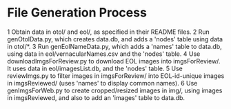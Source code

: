 File Generation Process
=======================
1   Obtain data in otol/ and eol/, as specified in their README files.
2   Run genOtolData.py, which creates data.db, and adds a 'nodes'
    table using data in otol/*.
3   Run genEolNameData.py, which adds a 'names' table to data.db, 
    using data in eol/vernacularNames.csv and the 'nodes' table.
4   Use downloadImgsForReview.py to download EOL images into imgsForReview/.
    It uses data in eol/imagesList.db, and the 'nodes' table.
5   Use reviewImgs.py to filter images in imgsForReview/ into EOL-id-unique
    images in imgsReviewed/ (uses 'names' to display common names).
6   Use genImgsForWeb.py to create cropped/resized images in img/, using
    images in imgsReviewed, and also to add an 'images' table to data.db.
